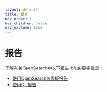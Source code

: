 ```yaml
---
layout: default
title: 报告
nav_order: 1
has_children: false
nav_exclude: true
---
```


# 报告

了解有关OpenSearch中以下报告功能的更多信息：

- [使用OpenSearch仪表板报告]({{site.url}}{{site.baseurl}}/reporting/report-dashboard-index/) 
- [使用CLI报告]({{site.url}}{{site.baseurl}}/reporting/rep-cli-index/)

